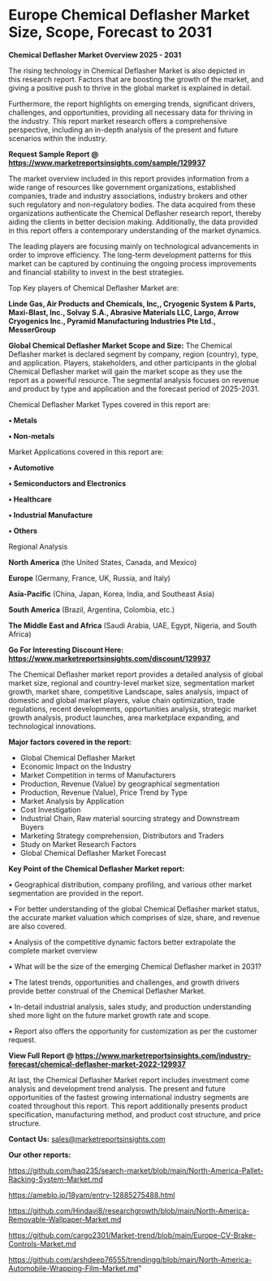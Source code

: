 # Europe Chemical Deflasher Market Size, Scope, Forecast to 2031

<Strong> Chemical Deflasher Market Overview 2025 - 2031</strong>

The rising technology in Chemical Deflasher Market is also depicted in this research report. Factors that are boosting the growth of the market, and giving a positive push to thrive in the global market is explained in detail.

Furthermore, the report highlights on emerging trends, significant drivers, challenges, and opportunities, providing all necessary data for thriving in the industry. This report market research offers a comprehensive perspective, including an in-depth analysis of the present and future scenarios within the industry.

<strong>Request Sample Report @ <a href=https://www.marketreportsinsights.com/sample/129937>https://www.marketreportsinsights.com/sample/129937</a></strong>

The market overview included in this report provides information from a wide range of resources like government organizations, established companies, trade and industry associations, industry brokers and other such regulatory and non-regulatory bodies. The data acquired from these organizations authenticate the Chemical Deflasher research report, thereby aiding the clients in better decision making. Additionally, the data provided in this report offers a contemporary understanding of the market dynamics.

The leading players are focusing mainly on technological advancements in order to improve efficiency. The long-term development patterns for this market can be captured by continuing the ongoing process improvements and financial stability to invest in the best strategies.

Top Key players of Chemical Deflasher Market are:

<strong>Linde Gas, Air Products and Chemicals, Inc,, Cryogenic System & Parts, Maxi-Blast, Inc., Solvay S.A., Abrasive Materials LLC, Largo, Arrow Cryogenics Inc., Pyramid Manufacturing Industries Pte Ltd., MesserGroup</strong>

<strong><b>Global Chemical Deflasher Market Scope and Size:</b></strong>
The Chemical Deflasher market is declared segment by company, region (country), type, and application. Players, stakeholders, and other participants in the global Chemical Deflasher market will gain the market scope as they use the report as a powerful resource. The segmental analysis focuses on revenue and product by type and application and the forecast period of 2025-2031.

Chemical Deflasher Market Types covered in this report are:

<strong>• Metals

• Non-metals</strong>

Market Applications covered in this report are:

<strong>• Automotive

• Semiconductors and Electronics

• Healthcare

• Industrial Manufacture

• Others</strong> 

Regional Analysis

<strong>North America</strong> (the United States, Canada, and Mexico)

<strong>Europe</strong> (Germany, France, UK, Russia, and Italy)

<strong>Asia-Pacific</strong> (China, Japan, Korea, India, and Southeast Asia)

<strong>South America</strong> (Brazil, Argentina, Colombia, etc.)

<strong>The Middle East and Africa</strong> (Saudi Arabia, UAE, Egypt, Nigeria, and South Africa)

<strong>Go For Interesting Discount Here: <a href=https://www.marketreportsinsights.com/discount/129937>https://www.marketreportsinsights.com/discount/129937</a></strong>

The Chemical Deflasher market report provides a detailed analysis of global market size, regional and country-level market size, segmentation market growth, market share, competitive Landscape, sales analysis, impact of domestic and global market players, value chain optimization, trade regulations, recent developments, opportunities analysis, strategic market growth analysis, product launches, area marketplace expanding, and technological innovations.

<strong><b>Major factors covered in the report:</b></strong>
<ul>
  <li>Global Chemical Deflasher Market </li>
  <li>Economic Impact on the Industry</li>
  <li>Market Competition in terms of Manufacturers</li>
  <li>Production, Revenue (Value) by geographical segmentation</li>
  <li>Production, Revenue (Value), Price Trend by Type</li>
  <li>Market Analysis by Application</li>
  <li>Cost Investigation</li>
  <li>Industrial Chain, Raw material sourcing strategy and Downstream Buyers</li>
  <li>Marketing Strategy comprehension, Distributors and Traders</li>
  <li>Study on Market Research Factors</li>
  <li>Global Chemical Deflasher Market Forecast</li>
</ul>

<strong><b>Key Point of the Chemical Deflasher Market report:</b></strong>

• Geographical distribution, company profiling, and various other market segmentation are provided in the report.

• For better understanding of the global Chemical Deflasher market status, the accurate market valuation which comprises of size, share, and revenue are also covered.

• Analysis of the competitive dynamic factors better extrapolate the complete market overview

• What will be the size of the emerging Chemical Deflasher market in 2031?

• The latest trends, opportunities and challenges, and growth drivers provide better construal of the Chemical Deflasher Market.

• In-detail industrial analysis, sales study, and production understanding shed more light on the future market growth rate and scope.

• Report also offers the opportunity for customization as per the customer request.

<strong><b>View Full Report @ <a href=https://www.marketreportsinsights.com/industry-forecast/chemical-deflasher-market-2022-129937>https://www.marketreportsinsights.com/industry-forecast/chemical-deflasher-market-2022-129937</a></b></strong>


At last, the Chemical Deflasher Market report includes investment come analysis and development trend analysis. The present and future opportunities of the fastest growing international industry segments are coated throughout this report. This report additionally presents product specification, manufacturing method, and product cost structure, and price structure.

<strong>Contact Us:</strong>
sales@marketreportsinsights.com

<strong>Our other reports:</strong>

<a href=https://github.com/haq235/search-market/blob/main/North-America-Pallet-Racking-System-Market.md>https://github.com/haq235/search-market/blob/main/North-America-Pallet-Racking-System-Market.md</a>

<a href=https://ameblo.jp/18yam/entry-12885275488.html>https://ameblo.jp/18yam/entry-12885275488.html</a>

<a href=https://github.com/Hindavi8/researchgrowth/blob/main/North-America-Removable-Wallpaper-Market.md>https://github.com/Hindavi8/researchgrowth/blob/main/North-America-Removable-Wallpaper-Market.md</a>

<a href=https://github.com/cargo2301/Market-trend/blob/main/Europe-CV-Brake-Controls-Market.md>https://github.com/cargo2301/Market-trend/blob/main/Europe-CV-Brake-Controls-Market.md</a>

<a href=https://github.com/arshdeep76555/trendingg/blob/main/North-America-Automobile-Wrapping-Film-Market.md>https://github.com/arshdeep76555/trendingg/blob/main/North-America-Automobile-Wrapping-Film-Market.md</a>"
